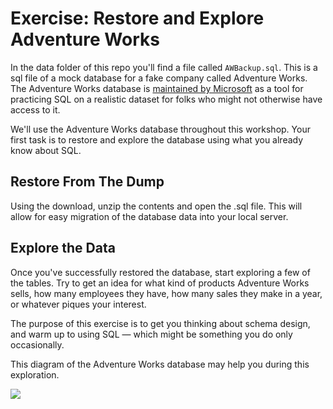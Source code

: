 # Exercise: Restore and Explore Adventure Works

In the data folder of this repo you'll find a file called `AWBackup.sql`. This is a sql file of a mock database for a fake company called Adventure Works. The Adventure Works database is [maintained by Microsoft](https://sourceforge.net/projects/awmysql/) as a tool for practicing SQL on a realistic dataset for folks who might not otherwise have access to it. 

We'll use the Adventure Works database throughout this workshop. Your first task is to restore and explore the database using what you already know about SQL.

## Restore From The Dump

Using the download, unzip the contents and open the .sql file. This will allow for easy migration of the database data into your local server.

## Explore the Data

Once you've successfully restored the database, start exploring a few of the tables. Try to get an idea for what kind of products Adventure Works sells, how many employees they have, how many sales they make in a year, or whatever piques your interest. 

The purpose of this exercise is to get you thinking about schema design, and warm up to using SQL — which might be something you do only occasionally. 

This diagram of the Adventure Works database may help you during this exploration.

![](https://i0.wp.com/improveandrepeat.com/wp-content/uploads/2018/12/AdvWorksOLTPSchemaVisio.png?ssl=1)

